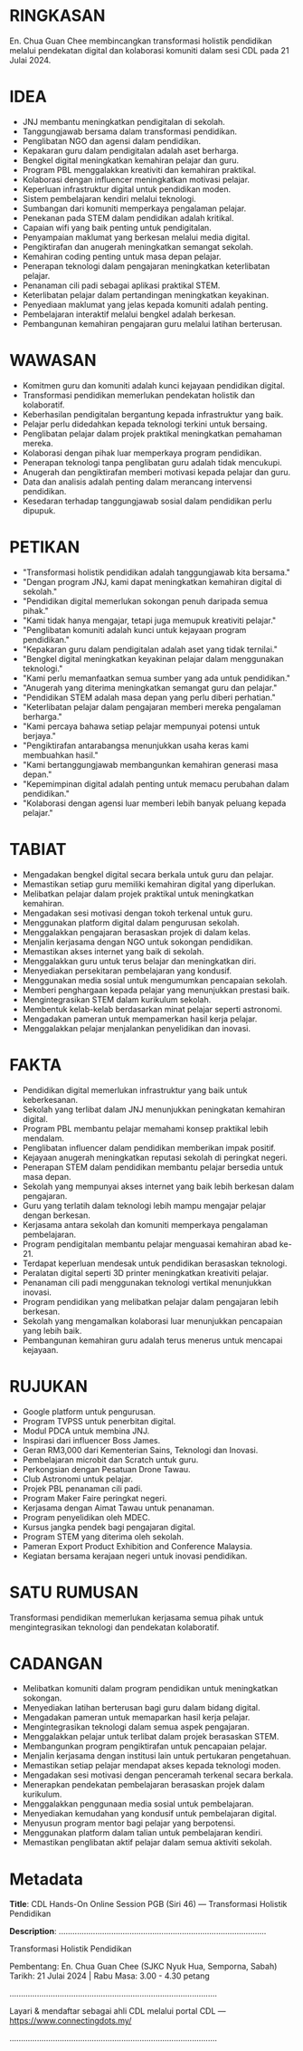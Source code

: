 # RINGKASAN
En. Chua Guan Chee membincangkan transformasi holistik pendidikan melalui pendekatan digital dan kolaborasi komuniti dalam sesi CDL pada 21 Julai 2024.

# IDEA
- JNJ membantu meningkatkan pendigitalan di sekolah.
- Tanggungjawab bersama dalam transformasi pendidikan.
- Penglibatan NGO dan agensi dalam pendidikan.
- Kepakaran guru dalam pendigitalan adalah aset berharga.
- Bengkel digital meningkatkan kemahiran pelajar dan guru.
- Program PBL menggalakkan kreativiti dan kemahiran praktikal.
- Kolaborasi dengan influencer meningkatkan motivasi pelajar.
- Keperluan infrastruktur digital untuk pendidikan moden.
- Sistem pembelajaran kendiri melalui teknologi.
- Sumbangan dari komuniti memperkaya pengalaman pelajar.
- Penekanan pada STEM dalam pendidikan adalah kritikal.
- Capaian wifi yang baik penting untuk pendigitalan.
- Penyampaian maklumat yang berkesan melalui media digital.
- Pengiktirafan dan anugerah meningkatkan semangat sekolah.
- Kemahiran coding penting untuk masa depan pelajar.
- Penerapan teknologi dalam pengajaran meningkatkan keterlibatan pelajar.
- Penanaman cili padi sebagai aplikasi praktikal STEM.
- Keterlibatan pelajar dalam pertandingan meningkatkan keyakinan.
- Penyediaan maklumat yang jelas kepada komuniti adalah penting.
- Pembelajaran interaktif melalui bengkel adalah berkesan.
- Pembangunan kemahiran pengajaran guru melalui latihan berterusan.

# WAWASAN
- Komitmen guru dan komuniti adalah kunci kejayaan pendidikan digital.
- Transformasi pendidikan memerlukan pendekatan holistik dan kolaboratif.
- Keberhasilan pendigitalan bergantung kepada infrastruktur yang baik.
- Pelajar perlu didedahkan kepada teknologi terkini untuk bersaing.
- Penglibatan pelajar dalam projek praktikal meningkatkan pemahaman mereka.
- Kolaborasi dengan pihak luar memperkaya program pendidikan.
- Penerapan teknologi tanpa penglibatan guru adalah tidak mencukupi.
- Anugerah dan pengiktirafan memberi motivasi kepada pelajar dan guru.
- Data dan analisis adalah penting dalam merancang intervensi pendidikan.
- Kesedaran terhadap tanggungjawab sosial dalam pendidikan perlu dipupuk.

# PETIKAN
- "Transformasi holistik pendidikan adalah tanggungjawab kita bersama."
- "Dengan program JNJ, kami dapat meningkatkan kemahiran digital di sekolah."
- "Pendidikan digital memerlukan sokongan penuh daripada semua pihak."
- "Kami tidak hanya mengajar, tetapi juga memupuk kreativiti pelajar."
- "Penglibatan komuniti adalah kunci untuk kejayaan program pendidikan."
- "Kepakaran guru dalam pendigitalan adalah aset yang tidak ternilai."
- "Bengkel digital meningkatkan keyakinan pelajar dalam menggunakan teknologi."
- "Kami perlu memanfaatkan semua sumber yang ada untuk pendidikan."
- "Anugerah yang diterima meningkatkan semangat guru dan pelajar."
- "Pendidikan STEM adalah masa depan yang perlu diberi perhatian."
- "Keterlibatan pelajar dalam pengajaran memberi mereka pengalaman berharga."
- "Kami percaya bahawa setiap pelajar mempunyai potensi untuk berjaya."
- "Pengiktirafan antarabangsa menunjukkan usaha keras kami membuahkan hasil."
- "Kami bertanggungjawab membangunkan kemahiran generasi masa depan."
- "Kepemimpinan digital adalah penting untuk memacu perubahan dalam pendidikan."
- "Kolaborasi dengan agensi luar memberi lebih banyak peluang kepada pelajar."

# TABIAT
- Mengadakan bengkel digital secara berkala untuk guru dan pelajar.
- Memastikan setiap guru memiliki kemahiran digital yang diperlukan.
- Melibatkan pelajar dalam projek praktikal untuk meningkatkan kemahiran.
- Mengadakan sesi motivasi dengan tokoh terkenal untuk guru.
- Menggunakan platform digital dalam pengurusan sekolah.
- Menggalakkan pengajaran berasaskan projek di dalam kelas.
- Menjalin kerjasama dengan NGO untuk sokongan pendidikan.
- Memastikan akses internet yang baik di sekolah.
- Menggalakkan guru untuk terus belajar dan meningkatkan diri.
- Menyediakan persekitaran pembelajaran yang kondusif.
- Menggunakan media sosial untuk mengumumkan pencapaian sekolah.
- Memberi penghargaan kepada pelajar yang menunjukkan prestasi baik.
- Mengintegrasikan STEM dalam kurikulum sekolah.
- Membentuk kelab-kelab berdasarkan minat pelajar seperti astronomi.
- Mengadakan pameran untuk mempamerkan hasil kerja pelajar.
- Menggalakkan pelajar menjalankan penyelidikan dan inovasi.

# FAKTA
- Pendidikan digital memerlukan infrastruktur yang baik untuk keberkesanan.
- Sekolah yang terlibat dalam JNJ menunjukkan peningkatan kemahiran digital.
- Program PBL membantu pelajar memahami konsep praktikal lebih mendalam.
- Penglibatan influencer dalam pendidikan memberikan impak positif.
- Kejayaan anugerah meningkatkan reputasi sekolah di peringkat negeri.
- Penerapan STEM dalam pendidikan membantu pelajar bersedia untuk masa depan.
- Sekolah yang mempunyai akses internet yang baik lebih berkesan dalam pengajaran.
- Guru yang terlatih dalam teknologi lebih mampu mengajar pelajar dengan berkesan.
- Kerjasama antara sekolah dan komuniti memperkaya pengalaman pembelajaran.
- Program pendigitalan membantu pelajar menguasai kemahiran abad ke-21.
- Terdapat keperluan mendesak untuk pendidikan berasaskan teknologi.
- Peralatan digital seperti 3D printer meningkatkan kreativiti pelajar.
- Penanaman cili padi menggunakan teknologi vertikal menunjukkan inovasi.
- Program pendidikan yang melibatkan pelajar dalam pengajaran lebih berkesan.
- Sekolah yang mengamalkan kolaborasi luar menunjukkan pencapaian yang lebih baik.
- Pembangunan kemahiran guru adalah terus menerus untuk mencapai kejayaan.

# RUJUKAN
- Google platform untuk pengurusan.
- Program TVPSS untuk penerbitan digital.
- Modul PDCA untuk membina JNJ.
- Inspirasi dari influencer Boss James.
- Geran RM3,000 dari Kementerian Sains, Teknologi dan Inovasi.
- Pembelajaran microbit dan Scratch untuk guru.
- Perkongsian dengan Pesatuan Drone Tawau.
- Club Astronomi untuk pelajar.
- Projek PBL penanaman cili padi.
- Program Maker Faire peringkat negeri.
- Kerjasama dengan Aimat Tawau untuk penanaman.
- Program penyelidikan oleh MDEC.
- Kursus jangka pendek bagi pengajaran digital.
- Program STEM yang diterima oleh sekolah.
- Pameran Export Product Exhibition and Conference Malaysia.
- Kegiatan bersama kerajaan negeri untuk inovasi pendidikan.

# SATU RUMUSAN
Transformasi pendidikan memerlukan kerjasama semua pihak untuk mengintegrasikan teknologi dan pendekatan kolaboratif.

# CADANGAN
- Melibatkan komuniti dalam program pendidikan untuk meningkatkan sokongan.
- Menyediakan latihan berterusan bagi guru dalam bidang digital.
- Mengadakan pameran untuk memaparkan hasil kerja pelajar.
- Mengintegrasikan teknologi dalam semua aspek pengajaran.
- Menggalakkan pelajar untuk terlibat dalam projek berasaskan STEM.
- Membangunkan program pengiktirafan untuk pencapaian pelajar.
- Menjalin kerjasama dengan institusi lain untuk pertukaran pengetahuan.
- Memastikan setiap pelajar mendapat akses kepada teknologi moden.
- Mengadakan sesi motivasi dengan penceramah terkenal secara berkala.
- Menerapkan pendekatan pembelajaran berasaskan projek dalam kurikulum.
- Menggalakkan penggunaan media sosial untuk pembelajaran.
- Menyediakan kemudahan yang kondusif untuk pembelajaran digital.
- Menyusun program mentor bagi pelajar yang berpotensi.
- Menggunakan platform dalam talian untuk pembelajaran kendiri.
- Memastikan penglibatan aktif pelajar dalam semua aktiviti sekolah.

# Metadata
**Title**: CDL Hands-On Online Session PGB (Siri 46) — Transformasi Holistik Pendidikan

**Description**: ...........................................................................................

Transformasi Holistik Pendidikan

Pembentang:  En. Chua Guan Chee (SJKC Nyuk Hua, Semporna, Sabah)
Tarikh:  21 Julai 2024   |   Rabu
Masa: 3.00 - 4.30 petang

...........................................................................................

Layari & mendaftar sebagai ahli CDL melalui portal CDL — https://www.connectingdots.my/

...........................................................................................